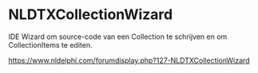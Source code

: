 # NLDTXCollectionWizard
IDE Wizard om source-code van een Collection te schrijven en om CollectionItems te editen.

https://www.nldelphi.com/forumdisplay.php?127-NLDTXCollectionWizard
